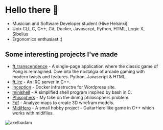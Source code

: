 # Hello there 👋

- Musician and Software Developer student (Hive Helsinki)
- Unix CLI, C, C++, Git, Docker, Javascript, Python, HTML, Logic X, Sibelius
- Ergonomics enthusiast :)

## Some interesting projects I've made
- [ft_transcendence](https://github.com/TTalvenH/ft_transcendence) - A single-page application where the classic game of Pong is reimagined. Dive into the nostalgia of arcade gaming with modern twists and features. Python, Javascript & HTML.
- [ft_irc](https://github.com/AxelBadam/ft_ircW) - An IRC server in C++.
- [Inception](https://github.com/AxelBadam/Inception) - Docker infrastructre for Wordpress site.
- [minishell](https://github.com/AxelBadam/minishell) - A simplified shell program inspired by bash in C.
- [Phisophers](https://github.com/AxelBadam/Philosophers) - My take on the dining philosophers problem.
- [Fdf](https://github.com/AxelBadam/FdF) - Analyze maps to create 3D wirefram models.
- [MidiHero](https://github.com/AxelBadam/MidiHero) - A small hobby project - GuitarHero like game in C++ which works with midifiles.

<p><img align="left" src="https://github-readme-stats.vercel.app/api/top-langs?username=axelbadam&show_icons=true&locale=en&layout=compact" alt="axelbadam" /></p>

